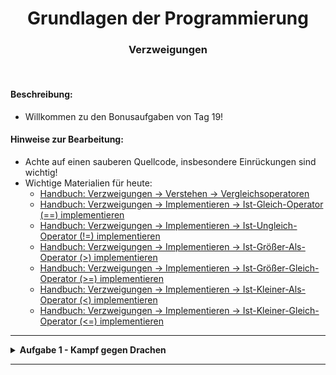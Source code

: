
<h1 align="center">Grundlagen der Programmierung</h1>
<h3 align="center">Verzweigungen</h3>
<br>



#### Beschreibung:

- Willkommen zu den Bonusaufgaben von Tag 19! 

#### Hinweise zur Bearbeitung:

- Achte auf einen sauberen Quellcode, insbesondere Einrückungen sind wichtig!
- Wichtige Materialien für heute:
  - [Handbuch: Verzweigungen → Verstehen → Vergleichsoperatoren](https://docs.google.com/document/d/13SyoQ3tgIr4T9tiUl42V5kiBGQwV4Lk-XA2SsKf-va0/edit#heading=h.fj07e277r4z)
  - [Handbuch: Verzweigungen → Implementieren → Ist-Gleich-Operator (==) implementieren](https://docs.google.com/document/d/13SyoQ3tgIr4T9tiUl42V5kiBGQwV4Lk-XA2SsKf-va0/edit#heading=h.vqqvzaa3kyui)
  - [Handbuch: Verzweigungen → Implementieren → Ist-Ungleich-Operator (!=) implementieren](https://docs.google.com/document/d/13SyoQ3tgIr4T9tiUl42V5kiBGQwV4Lk-XA2SsKf-va0/edit#heading=h.p8nsnn5aff3)
  - [Handbuch: Verzweigungen → Implementieren → Ist-Größer-Als-Operator (>) implementieren](https://docs.google.com/document/d/13SyoQ3tgIr4T9tiUl42V5kiBGQwV4Lk-XA2SsKf-va0/edit#heading=h.v1ziw8geoh0x)
  - [Handbuch: Verzweigungen → Implementieren → Ist-Größer-Gleich-Operator (>=) implementieren](https://docs.google.com/document/d/13SyoQ3tgIr4T9tiUl42V5kiBGQwV4Lk-XA2SsKf-va0/edit#heading=h.jlgz4x547gco)
  - [Handbuch: Verzweigungen → Implementieren → Ist-Kleiner-Als-Operator (<) implementieren](https://docs.google.com/document/d/13SyoQ3tgIr4T9tiUl42V5kiBGQwV4Lk-XA2SsKf-va0/edit#heading=h.yll2vye63ggu)
  - [Handbuch: Verzweigungen → Implementieren → Ist-Kleiner-Gleich-Operator (<=) implementieren](https://docs.google.com/document/d/13SyoQ3tgIr4T9tiUl42V5kiBGQwV4Lk-XA2SsKf-va0/edit#heading=h.z7av547qy906)

---


<details>
<summary><b>Aufgabe 1 - Kampf gegen Drachen </b></summary>

In der heutigen Bonusaufgabe sollt ihr wieder mal einen Kampf darstellen. Diesmal kämpft ein Held gegen einen Drachen. Legt in der main()-Funktion alle benötigten Variablen an, die ihr für nötig haltet, um den Kampf zu simulieren (z.B. HP Werte). der Held und der Drache sollen sich abwechselnd angreifen, wobei der Held immer zweimal angreifen darf. Der Drache soll dafür aber mehr HP als der Held haben. Die Angriffe sollen zufällig gewürfelt werden. Überlegt euch wie stark der Held und der Drache seien sollen. Außerdem sollen Held und Drache Verteidigungswerte besitzen und der Held soll noch die Möglichkeit haben seinen Schaden für einen Angriff zu verstärken. Lasst den Drachen gegen den Helden antreten und findet raus wer siegreich aus dem Kampf geht. Der Kampf kann enden, wenn ein HP Wert auf 0 fällt oder nach einer bestimmten Anzahl an Angriffen. Ihr könnt im letzteren Fall z.B. die HP Werte vergleichen und entscheiden, wer gewonnen hat.   


**Datei für die Aufgabe:** *Tag19_Bonus → Aufgabe01.kt*

</details>

---









